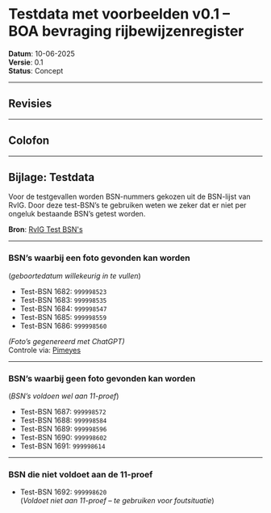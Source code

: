 
# Testdata met voorbeelden v0.1 – BOA bevraging rijbewijzenregister

**Datum**: 10-06-2025  
**Versie**: 0.1  
**Status**: Concept  

---

## Revisies



---

## Colofon


---

## Bijlage: Testdata

Voor de testgevallen worden BSN-nummers gekozen uit de BSN-lijst van RvIG. Door deze test-BSN’s te gebruiken weten we zeker dat er niet per ongeluk bestaande BSN’s getest worden.  

**Bron**: [RvIG Test BSN's](https://www.rvig.nl/test-bsn-a-nummers-omnummertabel)

---

### BSN’s waarbij een foto gevonden kan worden  
(*geboortedatum willekeurig in te vullen*)

- Test-BSN 1682: `999998523`  
- Test-BSN 1683: `999998535`  
- Test-BSN 1684: `999998547`  
- Test-BSN 1685: `999998559`  
- Test-BSN 1686: `999998560`  

*(Foto’s gegenereerd met ChatGPT)*  
Controle via: [Pimeyes](http://www.pimeyes.com)

---

### BSN’s waarbij **geen** foto gevonden kan worden  
(*BSN’s voldoen wel aan 11-proef*)

- Test-BSN 1687: `999998572`  
- Test-BSN 1688: `999998584`  
- Test-BSN 1689: `999998596`  
- Test-BSN 1690: `999998602`  
- Test-BSN 1691: `999998614`  

---

### BSN die **niet voldoet** aan de 11-proef  

- Test-BSN 1692: `999998620`  
(*Voldoet niet aan 11-proef – te gebruiken voor foutsituatie*)
